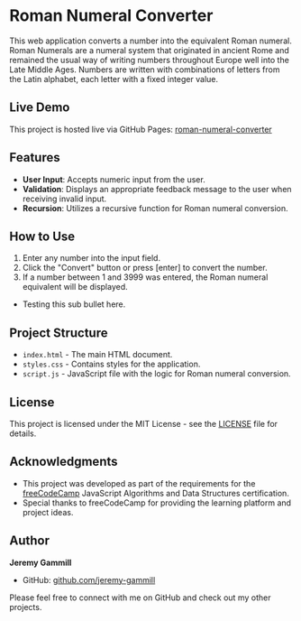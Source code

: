 # Roman Numeral Converter

This web application converts a number into the equivalent Roman numeral. Roman Numerals are a numeral system that originated in ancient Rome and remained the usual way of writing numbers throughout Europe well into the Late Middle Ages. Numbers are written with combinations of letters from the Latin alphabet, each letter with a fixed integer value.

## Live Demo

This project is hosted live via GitHub Pages:  [roman-numeral-converter](https://jeremy-gammill.github.io/roman-numeral-converter/)

## Features

- **User Input**: Accepts numeric input from the user.
- **Validation**: Displays an appropriate feedback message to the user when receiving invalid input.
- **Recursion**: Utilizes a recursive function for Roman numeral conversion.

## How to Use

1. Enter any number into the input field.
2. Click the "Convert" button or press [enter] to convert the number.
3. If a number between 1 and 3999 was entered, the Roman numeral equivalent will be displayed.
  - Testing this sub bullet here.

## Project Structure

- `index.html` - The main HTML document.
- `styles.css` - Contains styles for the application.
- `script.js` - JavaScript file with the logic for Roman numeral conversion.

## License

This project is licensed under the MIT License - see the [LICENSE](LICENSE) file for details.

## Acknowledgments

- This project was developed as part of the requirements for the [freeCodeCamp](https://www.freecodecamp.org/) JavaScript Algorithms and Data Structures certification.
- Special thanks to freeCodeCamp for providing the learning platform and project ideas.

## Author

**Jeremy Gammill**
- GitHub: [github.com/jeremy-gammill](https://github.com/jeremy-gammill)

Please feel free to connect with me on GitHub and check out my other projects.
